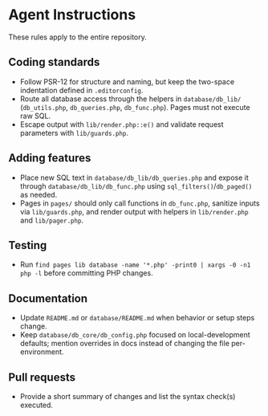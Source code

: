 # Agent Instructions

These rules apply to the entire repository.

## Coding standards
- Follow PSR-12 for structure and naming, but keep the two-space indentation defined in `.editorconfig`.
- Route all database access through the helpers in `database/db_lib/` (`db_utils.php`, `db_queries.php`, `db_func.php`). Pages must not execute raw SQL.
- Escape output with `lib/render.php::e()` and validate request parameters with `lib/guards.php`.

## Adding features
- Place new SQL text in `database/db_lib/db_queries.php` and expose it through `database/db_lib/db_func.php` using `sql_filters()`/`db_paged()` as needed.
- Pages in `pages/` should only call functions in `db_func.php`, sanitize inputs via `lib/guards.php`, and render output with helpers in `lib/render.php` and `lib/pager.php`.

## Testing
- Run `find pages lib database -name '*.php' -print0 | xargs -0 -n1 php -l` before committing PHP changes.

## Documentation
- Update `README.md` or `database/README.md` when behavior or setup steps change.
- Keep `database/db_core/db_config.php` focused on local-development defaults; mention overrides in docs instead of changing the file per-environment.

## Pull requests
- Provide a short summary of changes and list the syntax check(s) executed.
